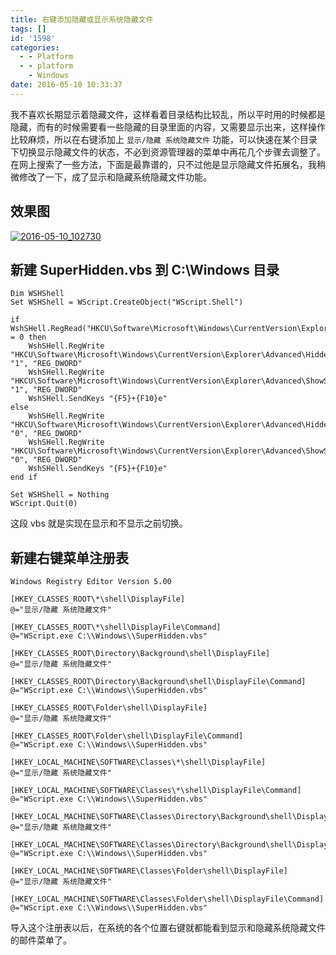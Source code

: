 ```yaml
---
title: 右键添加隐藏或显示系统隐藏文件
tags: []
id: '1598'
categories:
  - - Platform
  - - platform
    - Windows
date: 2016-05-10 10:33:37
---
```


我不喜欢长期显示着隐藏文件，这样看着目录结构比较乱，所以平时用的时候都是隐藏，而有的时候需要看一些隐藏的目录里面的内容，又需要显示出来，这样操作比较麻烦，所以在右键添加上 `显示/隐藏 系统隐藏文件` 功能，可以快速在某个目录下切换显示隐藏文件的状态，不必到资源管理器的菜单中再花几个步骤去调整了。在网上搜索了一些方法，下面是最靠谱的，只不过他是显示隐藏文件拓展名，我稍微修改了一下，成了显示和隐藏系统隐藏文件功能。
<!-- more -->
## 效果图

[![2016-05-10_102730](http://www.mycode.net.cn/wp-content/uploads/2016/05/2016-05-10_102730.png)](http://www.mycode.net.cn/wp-content/uploads/2016/05/2016-05-10_102730.png)

## 新建 SuperHidden.vbs 到 C:\\Windows 目录

```
Dim WSHShell
Set WSHShell = WScript.CreateObject("WScript.Shell")

if WshSHell.RegRead("HKCU\Software\Microsoft\Windows\CurrentVersion\Explorer\Advanced\Hidden") = 0 then
    WshSHell.RegWrite "HKCU\Software\Microsoft\Windows\CurrentVersion\Explorer\Advanced\Hidden", "1", "REG_DWORD"
    WshSHell.RegWrite "HKCU\Software\Microsoft\Windows\CurrentVersion\Explorer\Advanced\ShowSuperHidden", "1", "REG_DWORD"
    WshSHell.SendKeys "{F5}+{F10}e"
else
    WshSHell.RegWrite "HKCU\Software\Microsoft\Windows\CurrentVersion\Explorer\Advanced\Hidden", "0", "REG_DWORD"
    WshSHell.RegWrite "HKCU\Software\Microsoft\Windows\CurrentVersion\Explorer\Advanced\ShowSuperHidden", "0", "REG_DWORD"
    WshSHell.SendKeys "{F5}+{F10}e"
end if

Set WSHShell = Nothing
WScript.Quit(0)
```

这段 vbs 就是实现在显示和不显示之前切换。

## 新建右键菜单注册表

```
Windows Registry Editor Version 5.00

[HKEY_CLASSES_ROOT\*\shell\DisplayFile]
@="显示/隐藏 系统隐藏文件"

[HKEY_CLASSES_ROOT\*\shell\DisplayFile\Command]
@="WScript.exe C:\\Windows\\SuperHidden.vbs"

[HKEY_CLASSES_ROOT\Directory\Background\shell\DisplayFile]
@="显示/隐藏 系统隐藏文件"

[HKEY_CLASSES_ROOT\Directory\Background\shell\DisplayFile\Command]
@="WScript.exe C:\\Windows\\SuperHidden.vbs"

[HKEY_CLASSES_ROOT\Folder\shell\DisplayFile]
@="显示/隐藏 系统隐藏文件"

[HKEY_CLASSES_ROOT\Folder\shell\DisplayFile\Command]
@="WScript.exe C:\\Windows\\SuperHidden.vbs"

[HKEY_LOCAL_MACHINE\SOFTWARE\Classes\*\shell\DisplayFile]
@="显示/隐藏 系统隐藏文件"

[HKEY_LOCAL_MACHINE\SOFTWARE\Classes\*\shell\DisplayFile\Command]
@="WScript.exe C:\\Windows\\SuperHidden.vbs"

[HKEY_LOCAL_MACHINE\SOFTWARE\Classes\Directory\Background\shell\DisplayFile]
@="显示/隐藏 系统隐藏文件"

[HKEY_LOCAL_MACHINE\SOFTWARE\Classes\Directory\Background\shell\DisplayFile\Command]
@="WScript.exe C:\\Windows\\SuperHidden.vbs"

[HKEY_LOCAL_MACHINE\SOFTWARE\Classes\Folder\shell\DisplayFile]
@="显示/隐藏 系统隐藏文件"

[HKEY_LOCAL_MACHINE\SOFTWARE\Classes\Folder\shell\DisplayFile\Command]
@="WScript.exe C:\\Windows\\SuperHidden.vbs"
```

导入这个注册表以后，在系统的各个位置右键就都能看到显示和隐藏系统隐藏文件的邮件菜单了。